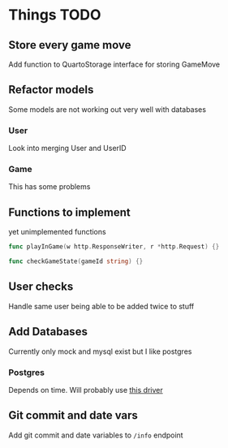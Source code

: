 # Things TODO

## Store every game move
Add function to QuartoStorage interface for storing GameMove

## Refactor models
Some models are not working out very well with databases

### User
Look into merging User and UserID

### Game
This has some problems

## Functions to implement
yet unimplemented functions
```go
func playInGame(w http.ResponseWriter, r *http.Request) {}

func checkGameState(gameId string) {}
```

## User checks
Handle same user being able to be added twice to stuff

## Add Databases
Currently only mock and mysql exist but I like postgres

### Postgres
Depends on time. Will probably use [this driver](https://github.com/jackc/pgx)

## Git commit and date vars
Add git commit and date variables to `/info` endpoint
